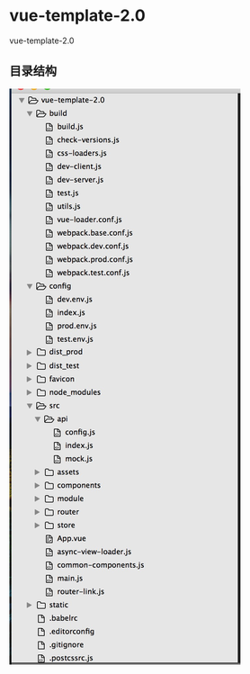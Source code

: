 # vue-template-2.0
vue-template-2.0
## 目录结构
![image](https://github.com/wanlixi/vue-template-2.0/blob/master/21502099809_.pic_hd.jpg)
